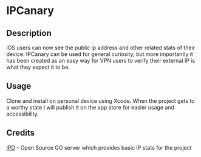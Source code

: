 # IPCanary

## Description
iOS users can now see the public ip address and other related stats of their device. IPCanary can be used for general curiosity, but more importantly it has been created as an easy way for VPN users to verify their external IP is what they expect it to be. 

## Usage
Clone and install on personal device using Xcode. When the project gets to a worthy state I will publish it on the app store for easier usage and accessibility.

## Credits
[IPD](https://github.com/martinp/ipd) - Open Source GO server which provides basic IP stats for the project
